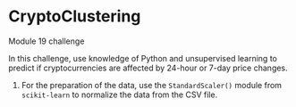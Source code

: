 # CryptoClustering
Module 19 challenge

In this challenge, use knowledge of Python and unsupervised learning to predict if cryptocurrencies are affected by 24-hour or 7-day price changes.

01. For the preparation of the data, use the `StandardScaler()` module from `scikit-learn` to normalize the data from the CSV file.
